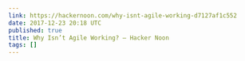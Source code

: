 ```yaml
---
link: https://hackernoon.com/why-isnt-agile-working-d7127af1c552
date: 2017-12-23 20:18 UTC
published: true
title: Why Isn’t Agile Working? – Hacker Noon
tags: []
---
```



